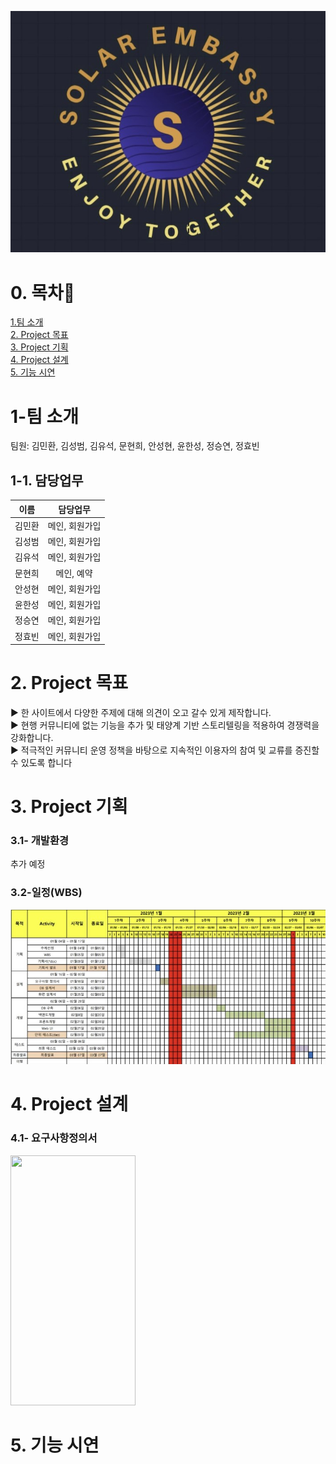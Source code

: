 ![포스터](https://github.com/MOONHYUNHEE/markdown_20230127/blob/main/doc/%EC%BA%A1%EC%B2%982.jpg)  
# 0. 목차:link:  
[1.팀 소개](#1-팀소개)  
[2. Project 목표](#2-Project목표)   
[3. Project 기획](#3-Project기획)  
[4. Project 설계](#4-Project설계)  
[5. 기능 시연](#5-기능시연)  
    
# 1-팀 소개 
팀원: 김민환, 김성범, 김유석, 문현희, 안성현, 윤한성, 정승연, 정효빈
  
## 1-1. 담당업무 
|이름|담당업무|
|:---------:|:------------:|
|김민환     |메인, 회원가입 |
|김성범     |메인, 회원가입 |
|김유석     |메인, 회원가입 |
|문현희     |메인, 예약     |
|안성현     |메인, 회원가입 |
|윤한성     |메인, 회원가입 |
|정승연     |메인, 회원가입 |
|정효빈     |메인, 회원가입 |

# 2. Project 목표
▶️ 한 사이트에서 다양한 주제에 대해 의견이 오고 갈수 있게 제작합니다.  
▶️ 현행 커뮤니티에 없는 기능을 추가 및 태양계 기반 스토리텔링을 적용하여 경쟁력을 강화합니다.   
▶️ 적극적인 커뮤니티 운영 정책을 바탕으로 지속적인 이용자의 참여 및 교류를 증진할 수 있도록 합니다

# 3. Project 기획
   ### 3.1- 개발환경 
   추가 예정   
   
   ### 3.2-일정(WBS)  
   ![WBS](https://github.com/MOONHYUNHEE/markdown_20230127/blob/main/doc/wbs.jpg)  
   
# 4. Project 설계 
   ### 4.1- 요구사항정의서 
   <img src="https://user-images.githubusercontent.com/119906623/215012951-7e4634f7-908a-4535-a0e3-98fc6ab94410.png" width="200" height="400"/>

# 5. 기능 시연
